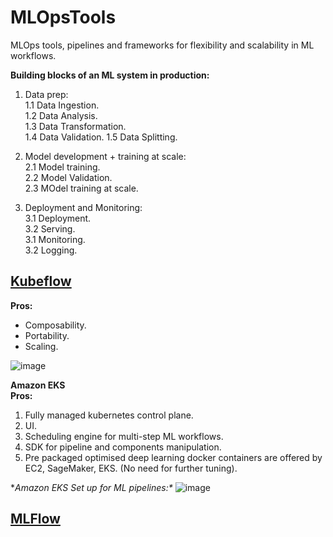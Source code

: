# MLOpsTools
MLOps tools, pipelines and frameworks for flexibility and scalability in ML workflows.

**Building blocks of an ML system in production:**

1. Data prep:\
  1.1 Data Ingestion.\
  1.2 Data Analysis.\
  1.3 Data Transformation.\
  1.4 Data Validation.
  1.5 Data Splitting.
 
2. Model development + training at scale:\
  2.1 Model training.\
  2.2 Model Validation.\
  2.3 MOdel training at scale.
 

3. Deployment and Monitoring:\
  3.1 Deployment.\
  3.2 Serving.\
  3.1 Monitoring.\
  3.2 Logging.


## [Kubeflow]()
**Pros:**
- Composability.
- Portability.
- Scaling.

![image](https://user-images.githubusercontent.com/50487929/183337684-f48dbb48-24de-4c3a-bfdb-ef9d0426c58f.png)


**Amazon EKS\
Pros:**
1. Fully managed kubernetes control plane.
2. UI.
3. Scheduling engine for multi-step ML workflows.
4. SDK for pipeline and components manipulation.
5. Pre packaged optimised deep learning docker containers are offered by EC2, SageMaker, EKS. (No need for further tuning).

**Amazon EKS Set up  for ML pipelines:\**
![image](https://user-images.githubusercontent.com/50487929/183337804-77496431-333d-4b7b-b8d1-57ecd960601f.png)


## [MLFlow]()
